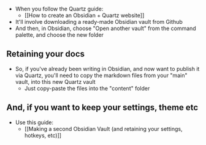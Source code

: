 - When you follow the Quartz guide:
	- [[How to create an Obsidian + Quartz website]]
- It'll involve downloading a ready-made Obsidian vault from Github
- And then, in Obsidian, choose "Open another vault" from the command palette, and choose the new folder
## Retaining your docs
- So, if you've already been writing in Obsidian, and now want to publish it via Quartz, you'll need to copy the markdown files from your "main" vault, into this new Quartz vault
	- Just copy-paste the files into the "content" folder
## And, if you want to keep your settings, theme etc
- Use this guide:
	- [[Making a second Obsidian Vault (and retaining your settings, hotkeys, etc)]]